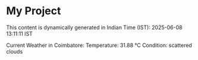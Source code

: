 # My Project

This content is dynamically generated in Indian Time (IST): 2025-06-08 13:11:11 IST


Current Weather in Coimbatore:
Temperature: 31.88 °C
Condition: scattered clouds
